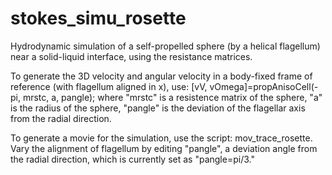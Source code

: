 # stokes_simu_rosette

Hydrodynamic simulation of a self-propelled sphere (by a helical flagellum) near a solid-liquid interface, using the resistance matrices.

To generate the 3D velocity and angular velocity in a body-fixed frame of reference (with flagellum aligned in x), use: [vV, vOmega]=propAnisoCell(-pi, mrstc, a, pangle); where "mrstc" is a resistence matrix of the sphere, "a" is the radius of the sphere, "pangle" is the deviation of the flagellar axis from the radial direction. 

To generate a movie for the simulation, use the script: mov_trace_rosette. Vary the alignment of flagellum by editing "pangle", a deviation angle from the radial direction, which is currently set as "pangle=pi/3." 
